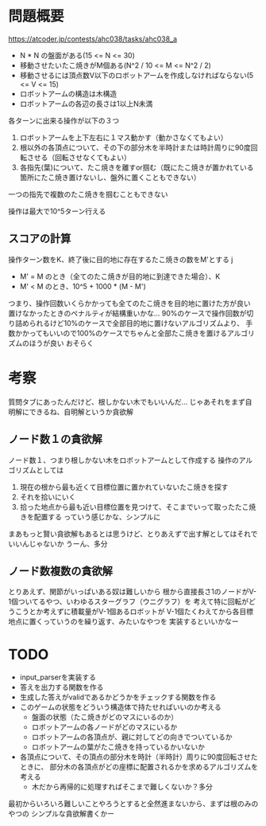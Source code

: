 # 問題概要
https://atcoder.jp/contests/ahc038/tasks/ahc038_a

- N * N の盤面がある(15 <= N <= 30)
- 移動させたいたこ焼きがM個ある(N^2 / 10 <= M <= N^2 / 2)
- 移動させるには頂点数V以下のロボットアームを作成しなければならない(5 <= V <= 15)
- ロボットアームの構造は木構造
- ロボットアームの各辺の長さは1以上N未満

各ターンに出来る操作が以下の３つ
1. ロボットアームを上下左右に１マス動かす（動かさなくてもよい）
2. 根以外の各頂点について、その下の部分木を半時計または時計周りに90度回転させる（回転させなくてもよい）
3. 各指先(葉)について、たこ焼きを離すor掴む（既にたこ焼きが置かれている箇所にたこ焼き置けないし、盤外に置くこともできない）

一つの指先で複数のたこ焼きを掴むこともできない

操作は最大で10^5ターン行える

## スコアの計算
操作ターン数をK、終了後に目的地に存在するたこ焼きの数をM'とする
j
- M' = M のとき（全てのたこ焼きが目的地に到達できた場合）、K
- M' < M のとき、10^5 + 1000 * (M - M')

つまり、操作回数いくらかかっても全てのたこ焼きを目的地に置けた方が良い
置けなかったときのペナルティが結構重いかな…
90%のケースで操作回数が切り詰められるけど10%のケースで全部目的地に置けないアルゴリズムより、
手数かかってもいいので100%のケースでちゃんと全部たこ焼きを置けるアルゴリズムのほうが良い
おそらく

# 考察
質問タブにあったんだけど、根しかない木でもいいんだ…
じゃあそれをまず自明解にできるね、自明解というか貪欲解

## ノード数１の貪欲解
ノード数１、つまり根しかない木をロボットアームとして作成する
操作のアルゴリズムとしては
1. 現在の根から最も近くて目標位置に置かれていないたこ焼きを探す
2. それを拾いにいく
3. 拾った地点から最も近い目標位置を見つけて、そこまでいって取ったたこ焼きを配置する
っていう感じかな、シンプルに

まあもっと賢い貪欲解もあるとは思うけど、とりあえずで出す解としてはそれでいいんじゃないか
うーん、多分


## ノード数複数の貪欲解
とりあえず、関節がいっぱいある奴は難しいから
根から直接長さ1のノードがV-1個ついてるやつ、いわゆるスターグラフ（ウニグラフ）を
考えて特に回転がどうこうとか考えずに積載量がV-1個あるロボットが
V-1個たくわえてから各目標地点に置くっていうのを繰り返す、みたいなやつを
実装するといいかなー

# TODO
- input_parserを実装する
- 答えを出力する関数を作る
- 生成した答えがvalidであるかどうかをチェックする関数を作る
- このゲームの状態をどういう構造体で持たせればいいのか考える
  - 盤面の状態（たこ焼きがどのマスにいるのか）
  - ロボットアームの各ノードがどのマスにいるか
  - ロボットアームの各頂点が、親に対してどの向きでついているか
  - ロボットアームの葉がたこ焼きを持っているかいないか
- 各頂点について、その頂点の部分木を時計（半時計）周りに90度回転させたときに、
部分木の各頂点がどの座標に配置されるかを求めるアルゴリズムを考える
  - 木だから再帰的に処理すればそこまで難しくないか？多分

最初からいろいろ難しいことやろうとすると全然進まないから、まずは根のみのやつの
シンプルな貪欲解書くかー
